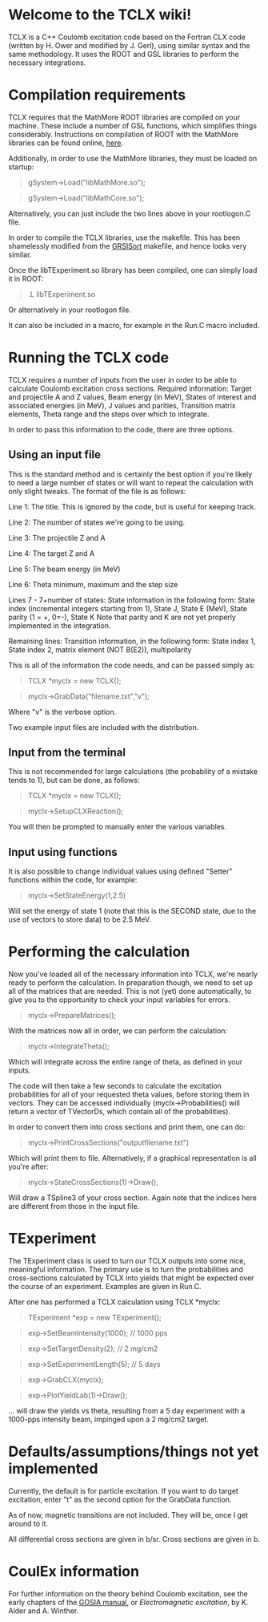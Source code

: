 # Welcome to the TCLX wiki!

TCLX is a C++ Coulomb excitation code based on the Fortran CLX code (written by H. Ower and modified by J. Gerl), using similar syntax and the same methodology. It uses the ROOT and GSL libraries to perform the necessary integrations. 

# Compilation requirements

TCLX requires that the MathMore ROOT libraries are compiled on your machine. These include a number of GSL functions, which simplifies things considerably. Instructions on compilation of ROOT with the MathMore libraries can be found online, [here](https://root.cern.ch/drupal/content/installing-root-source).

Additionally, in order to use the MathMore libraries, they must be loaded on startup:

> gSystem->Load("libMathMore.so");

> gSystem->Load("libMathCore.so");

Alternatively, you can just include the two lines above in your rootlogon.C file.

In order to compile the TCLX libraries, use the makefile. This has been shamelessly modified from the [GRSISort](https://github.com/GRIFFINCollaboration/GRSISort) makefile, and hence looks very similar.

Once the libTExperiment.so library has been compiled, one can simply load it in ROOT:
> .L libTExperiment.so 

Or alternatively in your rootlogon file.

It can also be included in a macro, for example in the Run.C macro included.

# Running the TCLX code

TCLX requires a number of inputs from the user in order to be able to calculate Coulomb excitation cross sections. Required information:
Target and projectile A and Z values,
Beam energy (in MeV),
States of interest and associated energies (in MeV), J values and parities,
Transition matrix elements,
Theta range and the steps over which to integrate.

In order to pass this information to the code, there are three options.

## Using an input file

This is the standard method and is certainly the best option if you're likely to need a large number of states or will want to repeat the calculation with only slight tweaks. The format of the file is as follows:

Line 1: The title. This is ignored by the code, but is useful for keeping track.

Line 2: The number of states we're going to be using.

Line 3: The projectile Z and A

Line 4: The target Z and A

Line 5: The beam energy (in MeV)

Line 6: Theta minimum, maximum and the step size

Lines 7 - 7+number of states: State information in the following form:
State index (incremental integers starting from 1), State J, State E (MeV), State parity (1 = +, 0=-), State K
Note that parity and K are not yet properly implemented in the integration.

Remaining lines: Transition information, in the following form:
State index 1, State index 2, matrix element (NOT B(E2)), multipolarity

This is all of the information the code needs, and can be passed simply as:

> TCLX *myclx = new TCLX();

> myclx->GrabData("filename.txt","v");

Where "v" is the verbose option.

Two example input files are included with the distribution.

## Input from the terminal

This is not recommended for large calculations (the probability of a mistake tends to 1), but can be done, as follows:
> TCLX *myclx = new TCLX();

> myclx->SetupCLXReaction();

You will then be prompted to manually enter the various variables.

## Input using functions

It is also possible to change individual values using defined "Setter" functions within the code, for example:

>myclx->SetStateEnergy(1,2.5)

Will set the energy of state 1 (note that this is the SECOND state, due to the use of vectors to store data) to be 2.5 MeV.

# Performing the calculation

Now you've loaded all of the necessary information into TCLX, we're nearly ready to perform the calculation. In preparation though, we need to set up all of the matrices that are needed. This is not (yet) done automatically, to give you to the opportunity to check your input variables for errors.

> myclx->PrepareMatrices();

With the matrices now all in order, we can perform the calculation:

> myclx->IntegrateTheta();

Which will integrate across the entire range of theta, as defined in your inputs.

The code will then take a few seconds to calculate the excitation probabilities for all of your requested theta values, before storing them in vectors. They can be accessed individually (myclx->Probabilities() will return a vector of TVectorDs, which contain all of the probabilities).

In order to convert them into cross sections and print them, one can do:

> myclx->PrintCrossSections("outputfilename.txt")

Which will print them to file. Alternatively, if a graphical representation is all you're after:

> myclx->StateCrossSections(1)->Draw();

Will draw a TSpline3 of your cross section. Again note that the indices here are different from those in the input file.

# TExperiment

The TExperiment class is used to turn our TCLX outputs into some nice, meaningful information. The primary use is to turn the probabilities and cross-sections calculated by TCLX into yields that might be expected over the course of an experiment. Examples are given in Run.C.

After one has performed a TCLX calculation using TCLX *myclx:

> TExperiment *exp = new TExperiment();

> exp->SetBeamIntensity(1000); // 1000 pps

> exp->SetTargetDensity(2); // 2 mg/cm2

> exp->SetExperimentLength(5); // 5 days

> exp->GrabCLX(myclx);

> exp->PlotYieldLab(1)->Draw(); 

... will draw the yields vs theta, resulting from a 5 day experiment with a 1000-pps intensity beam, impinged upon a 2 mg/cm2 target.

# Defaults/assumptions/things not yet implemented

Currently, the default is for particle excitation. If you want to do target excitation, enter "t" as the second option for the GrabData function.

As of now, magnetic transitions are not included. They will be, once I get around to it.

All differential cross sections are given in b/sr. Cross sections are given in b.

# CoulEx information

For further information on the theory behind Coulomb excitation, see the early chapters of the [GOSIA manual](http://www-user.pas.rochester.edu/~gosia/mediawiki/index.php/Gosia_Manual), or _Electromagnetic excitation_, by K. Alder and A. Winther.
